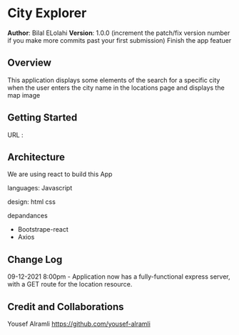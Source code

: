 
# City Explorer

**Author**: Bilal ELolahi 
**Version**: 1.0.0 (increment the patch/fix version number if you make more commits past your first submission)
Finish the app featuer

## Overview
<!-- Provide a high level overview of what this application is and why you are building it, beyond the fact that it's an assignment for this class. (i.e. What's your problem domain?) -->
This application displays some elements of the search for a specific city when the user enters the city name in the locations page and displays the map image



## Getting Started
<!-- What are the steps that a user must take in order to build this app on their own machine and get it running? -->
URL : 


## Architecture
<!-- Provide a detailed description of the application design. What technologies (languages, libraries, etc) you're using, and any other relevant design information. -->

We are using react to build this App

languages:
Javascript

design:
 html css


 depandances
- Bootstrape-react
- Axios 



## Change Log
<!-- Use this area to document the iterative changes made to your application as each feature is successfully implemented. Use time stamps. Here's an example:

01-01-2001 4:59pm - Application now has a fully-functional express server, with a GET route for the location resource. -->
09-12-2021 8:00pm - Application now has a fully-functional express server, with a GET route for the location resource.

## Credit and Collaborations


<!-- Give credit (and a link) to other people or resources that helped you build this application. -->
Yousef Alramli
https://github.com/yousef-alramli
